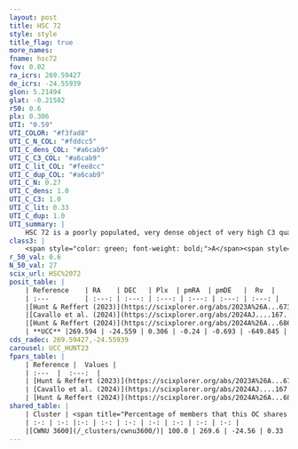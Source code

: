 ```yaml
---
layout: post
title: HSC 72
style: style
title_flag: true
more_names: 
fname: hsc72
fov: 0.02
ra_icrs: 269.59427
de_icrs: -24.55939
glon: 5.21494
glat: -0.21502
r50: 0.6
plx: 0.306
UTI: "0.59"
UTI_COLOR: "#f3fad8"
UTI_C_N_COL: "#fddcc5"
UTI_C_dens_COL: "#a6cab9"
UTI_C_C3_COL: "#a6cab9"
UTI_C_lit_COL: "#fee8cc"
UTI_C_dup_COL: "#a6cab9"
UTI_C_N: 0.27
UTI_C_dens: 1.0
UTI_C_C3: 1.0
UTI_C_lit: 0.33
UTI_C_dup: 1.0
UTI_summary: |
    HSC 72 is a poorly populated, very dense object of very high C3 quality. It was recently reported in the literature. This object shares a large percentage of members with a later reported entry.
class3: |
    <span style="color: green; font-weight: bold;">A</span><span style="color: green; font-weight: bold;">A</span>
r_50_val: 0.6
N_50_val: 27
scix_url: HSC%2072
posit_table: |
    | Reference    | RA    | DEC   | Plx  | pmRA  | pmDE   |  Rv  |
    | :---         | :---: | :---: | :---: | :---: | :---: | :---: |
    |[Hunt & Reffert (2023)](https://scixplorer.org/abs/2023A%26A...673A.114H) | 269.593 | -24.557 | 0.322 | -0.238 | -0.703 | -205.759 |
    |[Cavallo et al. (2024)](https://scixplorer.org/abs/2024AJ....167...12C) | 269.608 | -24.535 | 0.32 | -- | -- | -- |
    |[Hunt & Reffert (2024)](https://scixplorer.org/abs/2024A%26A...686A..42H) | 269.593 | -24.557 | 0.322 | -0.238 | -0.703 | -205.759 |
    | **UCC** |269.594 | -24.559 | 0.306 | -0.24 | -0.693 | -649.845 | 
cds_radec: 269.59427,-24.55939
carousel: UCC_HUNT23
fpars_table: |
    | Reference |  Values |
    | :---  |  :---:  |
    | [Hunt & Reffert (2023)](https://scixplorer.org/abs/2023A%26A...673A.114H) | `AV50=4.377, diffAV50=2.485, MOD50=12.307, logAge50=8.302` |
    | [Cavallo et al. (2024)](https://scixplorer.org/abs/2024AJ....167...12C) | `AV50=5.46, dMod50=11.89, logAge50=7.26, [Fe/H]50=-0.98` |
    | [Hunt & Reffert (2024)](https://scixplorer.org/abs/2024A%26A...686A..42H) | `MassJ=926.443` |
shared_table: |
    | Cluster | <span title="Percentage of members that this OC shares with the ones listed">%</span>   | RA   | DEC   | Plx   | pmRA  | pmDE  | Rv | UTI |
    | :-: | :-: |:-: | :-: | :-: | :-: | :-: | :-: | :-: |
    |[CWNU 3600](/_clusters/cwnu3600/)| 100.0 | 269.6 | -24.56 | 0.33 | -0.23 | -0.69 | -15.5 |0.37 |
---
```

